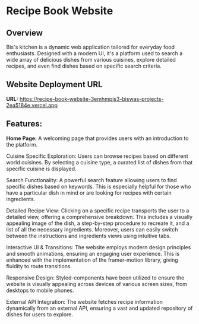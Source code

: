 # Recipe Book Website
## Overview
Bis's kitchen is a dynamic web application tailored for everyday food enthusiasts. Designed with a modern UI, it's a platform used to search a wide array of delicious dishes from various cuisines, explore detailed recipes, and even find dishes based on specific search criteria.

## Website Deployment URL
**URL:** https://recipe-book-website-3emhmpjs3-biswas-projects-2ea5184e.vercel.app

## Features:
**Home Page:** A welcoming page that provides users with an introduction to the platform.

Cuisine Specific Exploration: Users can browse recipes based on different world cuisines. By selecting a cuisine type, a curated list of dishes from that specific cuisine is displayed.

Search Functionality: A powerful search feature allowing users to find specific dishes based on keywords. This is especially helpful for those who have a particular dish in mind or are looking for recipes with certain ingredients.

Detailed Recipe View: Clicking on a specific recipe transports the user to a detailed view, offering a comprehensive breakdown. This includes a visually appealing image of the dish, a step-by-step procedure to recreate it, and a list of all the necessary ingredients. Moreover, users can easily switch between the instructions and ingredients views using intuitive tabs.

Interactive UI & Transitions: The website employs modern design principles and smooth animations, ensuring an engaging user experience. This is enhanced with the implementation of the framer-motion library, giving fluidity to route transitions.

Responsive Design: Styled-components have been utilized to ensure the website is visually appealing across devices of various screen sizes, from desktops to mobile phones.

External API Integration: The website fetches recipe information dynamically from an external API, ensuring a vast and updated repository of dishes for users to explore.

